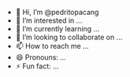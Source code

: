 - 👋 Hi, I’m @pedritopacang
- 👀 I’m interested in ...
- 🌱 I’m currently learning ...
- 💞️ I’m looking to collaborate on ...
- 📫 How to reach me ...
- 😄 Pronouns: ...
- ⚡ Fun fact: ...

<!---
pedritopacang/pedritopacang is a ✨ special ✨ repository because its `README.md` (this file) appears on your GitHub profile.
You can click the Preview link to take a look at your changes.
--->
